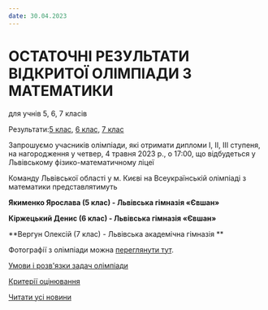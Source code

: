 ```yaml
---
date: 30.04.2023
---
```

# ОСТАТОЧНІ РЕЗУЛЬТАТИ  ВІДКРИТОЇ ОЛІМПІАДИ З МАТЕМАТИКИ

для учнів 5, 6, 7 класів

Результати:[5 клас](/files/blog/остаточні-результати-відкритої-олімпіади-з-математики/остаточні-результати-5-клас-2023.pdf), [6 клас](/files/blog/остаточні-результати-відкритої-олімпіади-з-математики/остаточні-результати-6-клас-2023.pdf), [7 клас](/files/blog/остаточні-результати-відкритої-олімпіади-з-математики/остаточні-результати-7-клас-2023.pdf)

Запрошуємо учасників олімпіади, які отримати дипломи I, II, III ступеня, на нагородження у четвер, 4 травня 2023 р., о 17:00, що відбудеться у Львівському фізико-математичному ліцеї

Команду Львівської області у м. Києві на Всеукраїнській олімпіаді з математики представлятимуть

**Якименко Ярослава (5 клас) - Львівська гімназія «Євшан»**

**Кіржецький Денис (6 клас) - Львівська гімназія «Євшан»**

**Вергун Олексій (7 клас) - Львівська академічна гімназія **

Фотографії з олімпіади можна [переглянути тут](https://photos.app.goo.gl/YcksaWD89Dvpuu4PA).

[Умови і розв'язки задач олімпіади](/files/blog/остаточні-результати-відкритої-олімпіади-з-математики/розвязки_відкритої_олімпіади_з_математики_2023.pdf)

[Критерії оцінювання](/files/blog/остаточні-результати-відкритої-олімпіади-з-математики/критерії_відкритої_олімпіади_з_математики_2023.pdf)

[Читати усі новини](/news)
